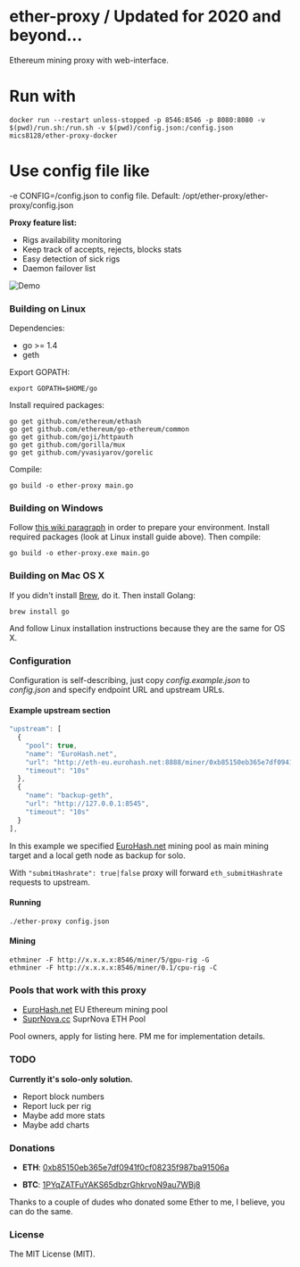 # ether-proxy / Updated for 2020 and beyond...

Ethereum mining proxy with web-interface.

# Run with

```docker run --restart unless-stopped -p 8546:8546 -p 8080:8080 -v $(pwd)/run.sh:/run.sh -v $(pwd)/config.json:/config.json mics8128/ether-proxy-docker```

# Use config file like
-e CONFIG=/config.json to config file. Default: /opt/ether-proxy/ether-proxy/config.json

**Proxy feature list:**

* Rigs availability monitoring
* Keep track of accepts, rejects, blocks stats
* Easy detection of sick rigs
* Daemon failover list

![Demo](https://raw.githubusercontent.com/sammy007/ether-proxy/master/proxy.png)

### Building on Linux

Dependencies:

  * go >= 1.4
  * geth

Export GOPATH:

    export GOPATH=$HOME/go

Install required packages:

    go get github.com/ethereum/ethash
    go get github.com/ethereum/go-ethereum/common
    go get github.com/goji/httpauth
    go get github.com/gorilla/mux
    go get github.com/yvasiyarov/gorelic

Compile:

    go build -o ether-proxy main.go

### Building on Windows

Follow [this wiki paragraph](https://github.com/ethereum/go-ethereum/wiki/Installation-instructions-for-Windows#building-from-source) in order to prepare your environment.
Install required packages (look at Linux install guide above). Then compile:

    go build -o ether-proxy.exe main.go

### Building on Mac OS X

If you didn't install [Brew](http://brew.sh/), do it. Then install Golang:

    brew install go

And follow Linux installation instructions because they are the same for OS X.

### Configuration

Configuration is self-describing, just copy *config.example.json* to *config.json* and specify endpoint URL and upstream URLs.

#### Example upstream section

```javascript
"upstream": [
  {
    "pool": true,
    "name": "EuroHash.net",
    "url": "http://eth-eu.eurohash.net:8888/miner/0xb85150eb365e7df0941f0cf08235f987ba91506a/proxy",
    "timeout": "10s"
  },
  {
    "name": "backup-geth",
    "url": "http://127.0.0.1:8545",
    "timeout": "10s"
  }
],
```

In this example we specified [EuroHash.net](https://eurohash.net) mining pool as main mining target and a local geth node as backup for solo.

With <code>"submitHashrate": true|false</code> proxy will forward <code>eth_submitHashrate</code> requests to upstream.

#### Running

    ./ether-proxy config.json

#### Mining

    ethminer -F http://x.x.x.x:8546/miner/5/gpu-rig -G
    ethminer -F http://x.x.x.x:8546/miner/0.1/cpu-rig -C

### Pools that work with this proxy

* [EuroHash.net](https://eurohash.net) EU Ethereum mining pool
* [SuprNova.cc](https://eth.suprnova.cc) SuprNova ETH Pool

Pool owners, apply for listing here. PM me for implementation details.

### TODO

**Currently it's solo-only solution.**

* Report block numbers
* Report luck per rig
* Maybe add more stats
* Maybe add charts

### Donations

* **ETH**: [0xb85150eb365e7df0941f0cf08235f987ba91506a](https://etherchain.org/account/0xb85150eb365e7df0941f0cf08235f987ba91506a)

* **BTC**: [1PYqZATFuYAKS65dbzrGhkrvoN9au7WBj8](https://blockchain.info/address/1PYqZATFuYAKS65dbzrGhkrvoN9au7WBj8)

Thanks to a couple of dudes who donated some Ether to me, I believe, you can do the same.

### License

The MIT License (MIT).
